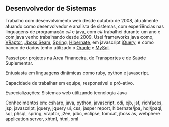 ﻿Desenvolvedor de Sistemas
----
Trabalho com desenvolvimento web desde outubro de 2008, atualmente atuando como desenvolvedor e analista de sistemas, com experiências nas linguagens de programação c# e java, com c# trabalhei durante um ano e com java venho trabalhando desde 2009.
Usei frameworks java como, [VRaptor](http://vraptor.caelum.com.br/pt/), [Jboss Seam](http://www.seamframework.org/), [Spring](http://www.springsource.org/), [Hibernate](http://www.hibernate.org/), em javascript [jQuery](http://jquery.com/), e como banco de dados tenho utilizado o [Oracle](http://www.oracle.com/br/products/database/overview/index.html) e [MySql](http://www.mysql.com/).

Passei por projetos na Area Financeira, de Transportes e de Saúde Suplementar.

Entusiasta em linguagens dinâmicas como ruby, python e javascript.

Capacidade de trabalhar em equipe, responsável e pró-ativo.

Especializações: Sistemas web utilizando tecnologia Java

Conhecimentos em: csharp, java, python, javascript, cdi, ejb, jsf, richfaces, jsp, javascript, jquery, jquery ui, css, jasper report, hibernate/jpa, hql/jpaql, sql, pl/sql, spring, vraptor, j2ee, jdbc, eclipse, tomcat, jboss as, webphere application server, xhtml, html, xml